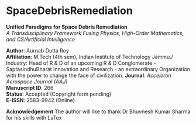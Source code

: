 # SpaceDebrisRemediation

**Unified Paradigms for Space Debris Remediation**  
*A Transdisciplinary Framework Fusing Physics, High-Order Mathematics, and CS/Artificial Intelligence*

**Author**: Aurnab Dutta Roy  
**Affiliation**: M.Tech (4th sem), Indian Institute of Technology Jammu./ Industry: Head of R & D of an upcoming R & D Conglomerate - SaptasindhuBharat Innovation and Research - an extraordinary Organization with the power to change the face of civilization.
**Journal**: *Acceleron Aerospace Journal (AAJ)*  
**Manuscript ID**: 266  
**Status**: Accepted (Copyright form pending)  
**E-ISSN**: 2583-9942 (Online)


**Acknowledgement** The author will like to thank Dr Bhuvnesh Kumar Sharma for his skills with LaTex
